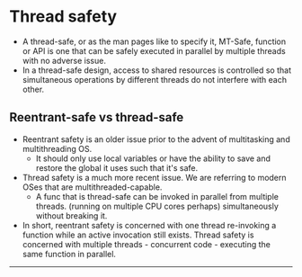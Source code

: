 # Thread safety

- A thread-safe, or as the man pages like to specify it, MT-Safe, function or API is one that can be safely executed in parallel by multiple threads with no adverse issue.
- In a thread-safe design, access to shared resources is controlled so that simultaneous operations by different threads do not interfere with each other.

## Reentrant-safe vs thread-safe

- Reentrant safety is an older issue prior to the advent of multitasking and multithreading OS.
  - It should only use local variables or have the ability to save and restore the global it uses such that it's safe.
- Thread safety is a much more recent issue. We are referring to modern OSes that are multithreaded-capable.
  - A func that is thread-safe can be invoked in parallel from multiple threads. (running on multiple CPU cores perhaps) simultaneously without breaking it.
- In short, reentrant safety is concerned with one thread re-invoking a function while an active invocation still exists. Thread safety is concerned with multiple threads - concurrent code - executing the same function in parallel.

---

